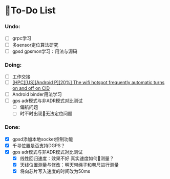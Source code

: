 # To-Do List

### Undo:

- [ ] grpc学习
- [ ] 多sensor定位算法研究
- [ ] gpsd gpsmon学习：用法与源码

### Doing:
- [ ] 工作交接
- [ ] [[HPC][US][Android P][20%] The wifi hotspot frequently automatic turns on and off on CID](https://jira.faradayfuture.com/browse/DFNINEONEIOV-19427)
- [ ] Android binder用法学习
- [ ] gps adr模式与非ADR模式对比测试
    - [ ] 偏航问题
    - [ ] 时不时出现无法定位问题

### Done:
- [x] gpsd添加本地socket控制功能
- [x] 千寻位置是否支持DGPS？
- [x] gps adr模式与非ADR模式对比测试
    - [x] 线性回归速度：效果不好
        真实速度如何测量？
    - [x] 天线位置测量与修改：明天带绳子和卷尺进行测量
    - [x] 将向芯片写入速度的时间改为50ms